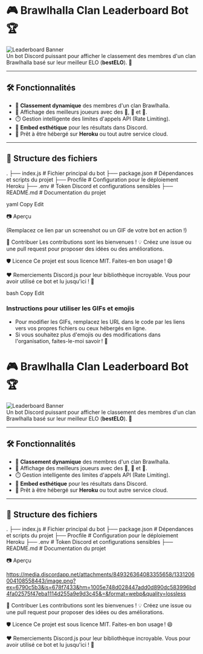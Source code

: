 # 🎮 Brawlhalla Clan Leaderboard Bot 🏆

![Leaderboard Banner](https://media.giphy.com/media/3o7abKhOpu0NwenH3O/giphy.gif)  
Un bot Discord puissant pour afficher le classement des membres d'un clan Brawlhalla basé sur leur meilleur ELO (**bestELO**). 🚀

---

## 🛠️ Fonctionnalités

- 🔎 **Classement dynamique** des membres d'un clan Brawlhalla.
- 🏅 Affichage des meilleurs joueurs avec des 🥇, 🥈 et 🥉.
- ⏱️ Gestion intelligente des limites d'appels API (Rate Limiting).
- 🎨 **Embed esthétique** pour les résultats dans Discord.
- 🤖 Prêt à être hébergé sur **Heroku** ou tout autre service cloud.

---

## 📂 Structure des fichiers

. ├── index.js # Fichier principal du bot ├── package.json # Dépendances et scripts du projet ├── Procfile # Configuration pour le déploiement Heroku ├── .env # Token Discord et configurations sensibles ├── README.md # Documentation du projet

yaml
Copy
Edit



📷 Aperçu

(Remplacez ce lien par un screenshot ou un GIF de votre bot en action !)

🤝 Contribuer
Les contributions sont les bienvenues ! 💡 Créez une issue ou une pull request pour proposer des idées ou des améliorations.

🛡️ Licence
Ce projet est sous licence MIT. Faites-en bon usage ! 😄

❤️ Remerciements
Discord.js pour leur bibliothèque incroyable.
Vous pour avoir utilisé ce bot et lu jusqu'ici ! 🎊

bash
Copy
Edit

### Instructions pour utiliser les GIFs et emojis
- Pour modifier les GIFs, remplacez les URL dans le code par les liens vers vos propres fichiers ou ceux hébergés en ligne.  
- Si vous souhaitez plus d'emojis ou des modifications dans l'organisation, faites-le-moi savoir ! 🎨












# 🎮 Brawlhalla Clan Leaderboard Bot 🏆

![Leaderboard Banner](https://media.giphy.com/media/3o7abKhOpu0NwenH3O/giphy.gif)  
Un bot Discord puissant pour afficher le classement des membres d'un clan Brawlhalla basé sur leur meilleur ELO (**bestELO**). 🚀

---

## 🛠️ Fonctionnalités

- 🔎 **Classement dynamique** des membres d'un clan Brawlhalla.
- 🏅 Affichage des meilleurs joueurs avec des 🥇, 🥈 et 🥉.
- ⏱️ Gestion intelligente des limites d'appels API (Rate Limiting).
- 🎨 **Embed esthétique** pour les résultats dans Discord.
- 🤖 Prêt à être hébergé sur **Heroku** ou tout autre service cloud.

---

## 📂 Structure des fichiers

. ├── index.js # Fichier principal du bot ├── package.json # Dépendances et scripts du projet ├── Procfile # Configuration pour le déploiement Heroku ├── .env # Token Discord et configurations sensibles ├── README.md # Documentation du projet


📷 Aperçu

https://media.discordapp.net/attachments/849326364083355658/1331206004108558443/image.png?ex=6790c5b3&is=678f7433&hm=1005e748d028447add0d890dc583996bd4fa02575f47eba1114d255a9e9d3c45&=&format=webp&quality=lossless

🤝 Contribuer
Les contributions sont les bienvenues ! 💡 Créez une issue ou une pull request pour proposer des idées ou des améliorations.

🛡️ Licence
Ce projet est sous licence MIT. Faites-en bon usage ! 😄

❤️ Remerciements
Discord.js pour leur bibliothèque incroyable.
Vous pour avoir utilisé ce bot et lu jusqu'ici ! 🎊













